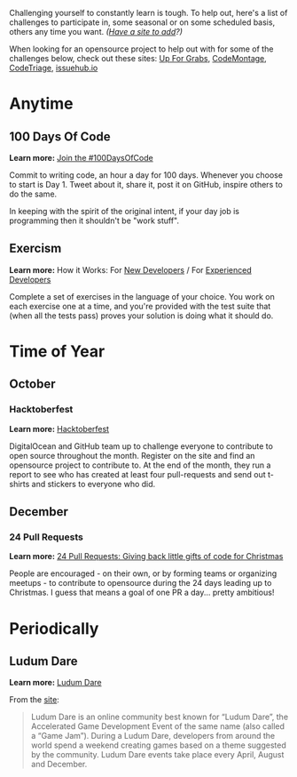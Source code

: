 Challenging yourself to constantly learn is tough. To help out, here's a list of challenges to participate in, some seasonal or on some scheduled basis, others any time you want. *([Have a site to add](CONTRIBUTING.md)?)*

When looking for an opensource project to help out with for some of the challenges below, check out these sites: [Up For Grabs](http://up-for-grabs.net/), [CodeMontage](http://codemontage.com/), [CodeTriage](https://www.codetriage.com/), [issuehub.io](http://issuehub.io/)

# Anytime

## 100 Days Of Code

**Learn more:** [Join the #100DaysOfCode](https://medium.freecodecamp.com/join-the-100daysofcode-556ddb4579e4)

Commit to writing code, an hour a day for 100 days. Whenever you choose to start is Day 1. Tweet about it, share it, post it on GitHub, inspire others to do the same.

In keeping with the spirit of the original intent, if your day job is programming then it shouldn't be "work stuff".

## Exercism

**Learn more:** How it Works: For [New Developers](http://exercism.io/how-it-works/newbie) / For [Experienced Developers](http://exercism.io/how-it-works)

Complete a set of exercises in the language of your choice. You work on each exercise one at a time, and you're provided with the test suite that (when all the tests pass) proves your solution is doing what it should do.

# Time of Year

## October

### Hacktoberfest

**Learn more:** [Hacktoberfest](https://hacktoberfest.digitalocean.com/)

DigitalOcean and GitHub team up to challenge everyone to contribute to open source throughout the month. Register on the site and find an opensource project to contribute to. At the end of the month, they run a report to see who has created at least four pull-requests and send out t-shirts and stickers to everyone who did.

## December

### 24 Pull Requests

**Learn more:** [24 Pull Requests: Giving back little gifts of code for Christmas](https://24pullrequests.com/)

People are encouraged - on their own, or by forming teams or organizing meetups - to contribute to opensource during the 24 days leading up to Christmas. I guess that means a goal of one PR a day... pretty ambitious!

# Periodically

## Ludum Dare

**Learn more:** [Ludum Dare](http://ludumdare.com/compo/rules/)

From the [site](http://ludumdare.com/compo/about-ludum-dare/):

> Ludum Dare is an online community best known for “Ludum Dare”, the Accelerated Game Development Event of the same name (also called a “Game Jam”). During a Ludum Dare, developers from around the world spend a weekend creating games based on a theme suggested by the community. Ludum Dare events take place every April, August and December.
